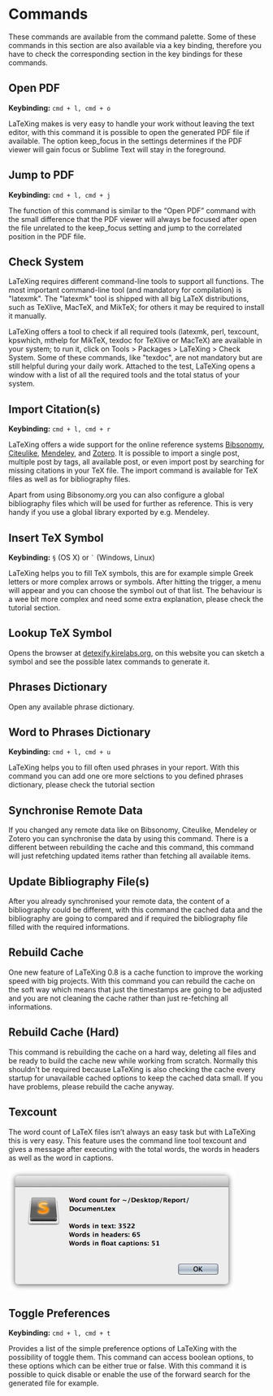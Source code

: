 # Commands

These commands are available from the command palette. Some of these commands
in this section are also available via a key binding, therefore you have to
check the corresponding section in the key bindings for these commands.

## Open PDF

**Keybinding:** `cmd + l, cmd + o`

LaTeXing makes is very easy to handle your work without leaving the text
editor, with this command it is possible to open the generated PDF file if
available. The option keep\_focus in the settings determines if the PDF viewer
will gain focus or Sublime Text will stay in the foreground.

## Jump to PDF

**Keybinding:** `cmd + l, cmd + j`

The function of this command is similar to the “Open PDF” command with the
small difference that the PDF viewer will always be focused after open the
file unrelated to the keep\_focus setting and jump to the correlated position
in the PDF file.

## Check System

LaTeXing requires different command-line tools to support all functions. The
most important command-line tool (and mandatory for compilation) is "latexmk".
The "latexmk" tool is shipped with all big LaTeX distributions, such as
TeXlive, MacTeX, and MikTeX; for others it may be required to install it
manually.

LaTeXing offers a tool to check if all required tools (latexmk, perl,
texcount, kpswhich, mthelp for MikTeX, texdoc for TeXlive or MacTeX) are
available in your system; to run it, click on Tools > Packages > LaTeXing >
Check System. Some of these commands, like "texdoc", are not mandatory but are
still helpful during your daily work. Attached to the test, LaTeXing opens a
window with a list of all the required tools and the total status of your
system.

## Import Citation(s)

**Keybinding:** `cmd + l, cmd + r`

LaTeXing offers a wide support for the online reference systems
[Bibsonomy][bibsonomy], [Citeulike][citeulike], [Mendeley][mendeley], and
[Zotero][zotero]. It is possible to import a single post, multiple post by
tags, all available post, or even import post by searching for missing
citations in your TeX file. The import command is available for TeX files as
well as for bibliography files.

Apart from using Bibsonomy.org you can also configure a global bibliography
files which will be used for further as reference. This is very handy if you
use a global library exported by e.g. Mendeley.

## Insert TeX Symbol

**Keybinding:** `§` (OS X) or <code>\`</code> (Windows, Linux)

LaTeXing helps you to fill TeX symbols, this are for example simple Greek
letters or more complex arrows or symbols. After hitting the trigger, a menu
will appear and you can choose the symbol out of that list. The behaviour is a
wee bit more complex and need some extra explanation, please check the
tutorial section.

## Lookup TeX Symbol

Opens the browser at [detexify.kirelabs.org][detexify], on this website you
can sketch a symbol and see the possible latex commands to generate it.

## Phrases Dictionary

Open any available phrase dictionary.

## Word to Phrases Dictionary

**Keybinding:** `cmd + l, cmd + u`

LaTeXing helps you to fill often used phrases in your report. With this
command you can add one ore more selctions to you defined phrases dictionary,
please check the tutorial section

## Synchronise Remote Data

If you changed any remote data like on Bibsonomy, Citeulike, Mendeley or
Zotero you can synchronise the data by using this command. There is a
different between rebuilding the cache and this command, this command will
just refetching updated items rather than fetching all available items.

## Update Bibliography File(s)

After you already synchronised your remote data, the content of a bibliography
could be different, with this command the cached data and the bibliography are
going to compared and if required the bibliography file filled with the
required informations.

## Rebuild Cache

One new feature of LaTeXing 0.8 is a cache function to improve the working
speed with big projects. With this command you can rebuild the cache on the
soft way which means that just the timestamps are going to be adjusted and you
are not cleaning the cache rather than just re-fetching all informations.

## Rebuild Cache (Hard)

This command is rebuilding the cache on a hard way, deleting all files and be
ready to build the cache new while working from scratch. Normally this
shouldn't be required because LaTeXing is also checking the cache every
startup for unavailable cached options to keep the cached data small. If you
have problems, please rebuild the cache anyway.

## Texcount

The word count of LaTeX files isn’t always an easy task but with LaTeXing this
is very easy. This feature uses the command line tool texcount and gives a
message after executing with the total words, the words in headers as well as
the word in captions.

![image](images/texcount.jpg)

## Toggle Preferences

**Keybinding:** `cmd + l, cmd + t`

Provides a list of the simple preference options of LaTeXing with the
possibility of toggle them. This command can access boolean options, to these
options which can be either true or false. With this command it is possible to
quick disable or enable the use of the forward search for the generated file
for example.

[bibsonomy]: http://www.bibsonomy.org
[citeulike]: http://www.citeulike.org
[detexify]: http://detexify.kirelabs.org/classify.html
[mendeley]: http://www.mendeley.com
[zotero]: http://www.zotero.org